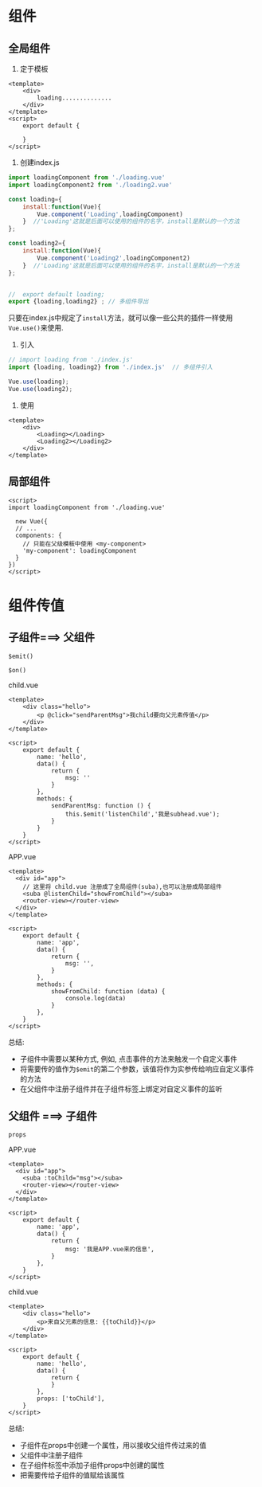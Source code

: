 # 组件

## **全局**组件

1. 定于模板

```vue
<template>
    <div>
        loading..............
    </div>
</template>
<script>
    export default {

    }
</script>
```

1. 创建index.js

```js
import loadingComponent from './loading.vue'
import loadingComponent2 from './loading2.vue'

const loading={
    install:function(Vue){
        Vue.component('Loading',loadingComponent)
    }  //'Loading'这就是后面可以使用的组件的名字，install是默认的一个方法
};

const loading2={
    install:function(Vue){
        Vue.component('Loading2',loadingComponent2)
    }  //'Loading'这就是后面可以使用的组件的名字，install是默认的一个方法
};


//  export default loading;
export {loading,loading2} ; // 多组件导出
```

只要在index.js中规定了`install`方法，就可以像一些公共的插件一样使用`Vue.use()`来使用.

1. 引入

```js
// import loading from './index.js'
import {loading, loading2} from './index.js'  // 多组件引入

Vue.use(loading);
Vue.use(loading2);
```



1. 使用

```vue
<template>
    <div>
        <Loading></Loading>
      	<Loading2></Loading2>
    </div>
</template>
```



## 局部组件



```vue
<script>
import loadingComponent from './loading.vue'
  
  new Vue({
  // ...
  components: {
    // 只能在父级模板中使用 <my-component>
    'my-component': loadingComponent
  }
})
</script>

```



# 组件传值

## 子组件===> 父组件

`$emit()`

`$on()`

child.vue

```vue
<template>
    <div class="hello">
        <p @click="sendParentMsg">我child要向父元素传值</p>
    </div>
</template>

<script>
    export default {
        name: 'hello',
        data() {
            return {
                msg: ''
            }
        },
        methods: {
            sendParentMsg: function () {
                this.$emit('listenChild','我是subhead.vue');
            }
        }
    }
</script>

```

APP.vue

```vue
<template>
  <div id="app">
    // 这里将 child.vue 注册成了全局组件(suba),也可以注册成局部组件 
    <suba @listenChild="showFromChild"></suba>
    <router-view></router-view>
  </div>
</template>

<script>
    export default {
        name: 'app',
        data() {
            return {
                msg: '',
            }
        },
        methods: {
            showFromChild: function (data) {
                console.log(data)
            }
        },
    }
</script>

```

总结:

- 子组件中需要以某种方式, 例如, 点击事件的方法来触发一个自定义事件
- 将需要传的值作为`$emit`的第二个参数，该值将作为实参传给响应自定义事件的方法
- 在父组件中注册子组件并在子组件标签上绑定对自定义事件的监听

## 父组件 ===> 子组件

`props`

APP.vue

```vue
<template>
  <div id="app">
    <suba :toChild="msg"></suba>
    <router-view></router-view>
  </div>
</template>

<script>
    export default {
        name: 'app',
        data() {
            return {
                msg: '我是APP.vue来的信息',
            }
        },
    }
</script>
```

child.vue

```vue
<template>
    <div class="hello">
        <p>来自父元素的信息: {{toChild}}</p>
    </div>
</template>

<script>
    export default {
        name: 'hello',
        data() {
            return {
            }
        },
        props: ['toChild'],
    }
</script>

```

总结:

- 子组件在props中创建一个属性，用以接收父组件传过来的值
- 父组件中注册子组件
- 在子组件标签中添加子组件props中创建的属性
- 把需要传给子组件的值赋给该属性











